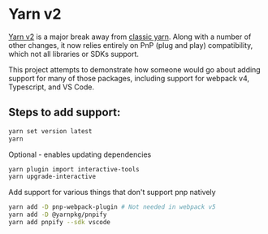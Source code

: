 # Yarn v2

[Yarn v2](http://yarnpkg.com/) is a major break away from [classic yarn](https://classic.yarnpkg.com/). Along with a number of other changes, it now relies entirely on PnP (plug and play) compatibility, which not all libraries or SDKs support.

This project attempts to demonstrate how someone would go about adding support for many of those packages, including support for webpack v4, Typescript, and VS Code.

## Steps to add support:

```sh
yarn set version latest
yarn
```

Optional - enables updating dependencies

```sh
yarn plugin import interactive-tools
yarn upgrade-interactive
```

Add support for various things that don't support pnp natively

```sh
yarn add -D pnp-webpack-plugin # Not needed in webpack v5
yarn add -D @yarnpkg/pnpify
yarn add pnpify --sdk vscode
```
